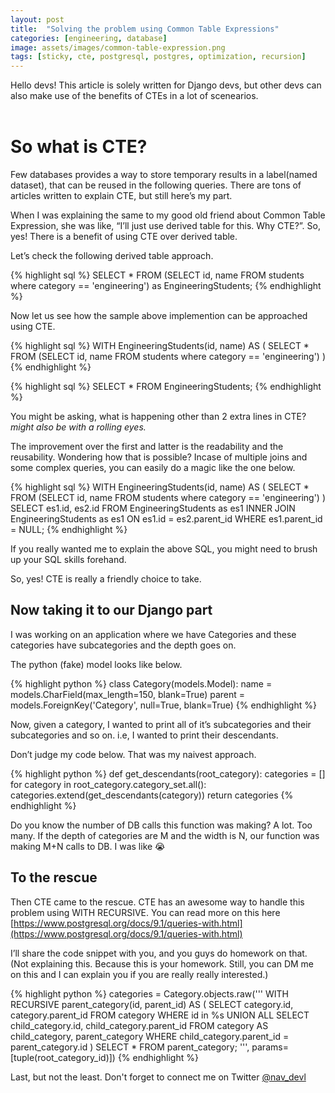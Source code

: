 ```yaml
---
layout: post
title:  "Solving the problem using Common Table Expressions"
categories: [engineering, database]
image: assets/images/common-table-expression.png
tags: [sticky, cte, postgresql, postgres, optimization, recursion]
---
```


Hello devs! This article is solely written for Django devs, but other devs can also make use of the benefits of CTEs in a lot of scenearios.
<br>
<br>

# So what is CTE?
Few databases provides a way to store temporary results in a label(named dataset), that can be reused in the following queries. There are tons of articles written to explain CTE, but still here’s my part.

When I was explaining the same to my good old friend about Common Table Expression, she was like, “I’ll just use derived table for this. Why CTE?”. So, yes! There is a benefit of using CTE over derived table.

Let’s check the following derived table approach.

{% highlight sql %}
SELECT *
  FROM (SELECT id, name FROM students where category == 'engineering') 
  as EngineeringStudents;
{% endhighlight %}

Now let us see how the sample above implemention can be approached using CTE.

{% highlight sql %}
WITH EngineeringStudents(id, name) AS (
  SELECT *
    FROM (SELECT id, name FROM students where category == 'engineering') 
)
{% endhighlight %}

{% highlight sql %}
SELECT * FROM EngineeringStudents;
{% endhighlight %}

You might be asking, what is happening other than 2 extra lines in CTE?
*might also be with a rolling eyes.*

The improvement over the first and latter is the readability and the reusability. Wondering how that is possible?
Incase of multiple joins and some complex queries, you can easily do a magic like the one below.

{% highlight sql %}
WITH EngineeringStudents(id, name) AS (
  SELECT *
    FROM (SELECT id, name FROM students where category == 'engineering') 
)
SELECT es1.id, es2.id FROM EngineeringStudents as es1 
INNER JOIN EngineeringStudents as es1
ON es1.id = es2.parent_id 
WHERE es1.parent_id = NULL;
{% endhighlight %}

If you really wanted me to explain the above SQL, you might need to brush up your SQL skills forehand.

So, yes! CTE is really a friendly choice to take.

## Now taking it to our Django part
I was working on an application where we have Categories and these categories have subcategories and the depth goes on.

The python (fake) model looks like below.

{% highlight python %}
class Category(models.Model):
  name = models.CharField(max_length=150, blank=True)
  parent = models.ForeignKey('Category', null=True, blank=True)
{% endhighlight %}

Now, given a category, I wanted to print all of it’s subcategories and their subcategories and so on. i.e, I wanted to print their descendants.

Don’t judge my code below. That was my naivest approach.

{% highlight python %}
def get_descendants(root_category):
    categories = []
    for category in root_category.category_set.all():
        categories.extend(get_descendants(category))
    return categories
{% endhighlight %}

Do you know the number of DB calls this function was making? A lot. Too many.
If the depth of categories are M and the width is N, our function was making M+N calls to DB. I was like 😭

## To the rescue
Then CTE came to the rescue. CTE has an awesome way to handle this problem using WITH RECURSIVE.
You can read more on this here [https://www.postgresql.org/docs/9.1/queries-with.html](https://www.postgresql.org/docs/9.1/queries-with.html)

I’ll share the code snippet with you, and you guys do homework on that. (Not explaining this. Because this is your homework. Still, you can DM me on this and I can explain you if you are really really interested.)

{% highlight python %}
categories = Category.objects.raw('''
    WITH RECURSIVE parent_category(id, parent_id) AS (
          SELECT category.id, category.parent_id
          FROM category
          WHERE id in %s
        UNION ALL
          SELECT child_category.id, child_category.parent_id
          FROM category AS child_category, parent_category
          WHERE child_category.parent_id = parent_category.id
        )
    SELECT * FROM parent_category;
    ''', params=[tuple(root_category_id)])
{% endhighlight %}

Last, but not the least. Don't forget to connect me on Twitter [@nav_devl](https://twitter.com/nav_devl)

